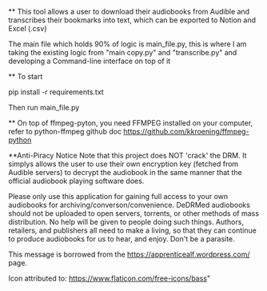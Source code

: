 \*\* This tool allows a user to download their audiobooks from Audible and transcribes their bookmarks into text, which can be exported to Notion and Excel (.csv)

The main file which holds 90% of logic is main_file.py, this is where I am taking the existing logic from "main copy.py" and "transcribe.py" and developing a Command-line interface on top of it

\*\* To start

pip install -r requirements.txt

Then run main_file.py

\*\* On top of ffmpeg-pyton, you need FFMPEG installed on your computer, refer to python-ffmpeg github doc
https://github.com/kkroening/ffmpeg-python

\*\*Anti-Piracy Notice
Note that this project does NOT 'crack' the DRM. It simplys allows the user to use their own encryption key (fetched from Audible servers) to decrypt the audiobook in the same manner that the official audiobook playing software does.

Please only use this application for gaining full access to your own audiobooks for archiving/converson/convenience. DeDRMed audiobooks should not be uploaded to open servers, torrents, or other methods of mass distribution. No help will be given to people doing such things. Authors, retailers, and publishers all need to make a living, so that they can continue to produce audiobooks for us to hear, and enjoy. Don't be a parasite.

This message is borrowed from the https://apprenticealf.wordpress.com/ page.

Icon attributed to:
https://www.flaticon.com/free-icons/bass"
